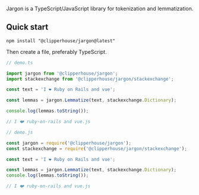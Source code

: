 Jargon is a TypeScript/JavaScript library for tokenization and lemmatization.

## Quick start

```
npm install "@clipperhouse/jargon@latest"
```

Then create a file, preferably TypeScript.

```ts
// demo.ts

import jargon from '@clipperhouse/jargon';
import stackexchange from '@clipperhouse/jargon/stackexchange';

const text = 'I ❤️ Ruby on Rails and vue';

const lemmas = jargon.Lemmatize(text, stackexchange.Dictionary);

console.log(lemmas.toString());

// I ❤️ ruby-on-rails and vue.js

```

```js
// demo.js

const jargon = require('@clipperhouse/jargon');
const stackexchange = require('@clipperhouse/jargon/stackexchange');

const text = 'I ❤️ Ruby on Rails and vue';

const lemmas = jargon.Lemmatize(text, stackexchange.Dictionary);
console.log(lemmas.toString());

// I ❤️ ruby-on-rails and vue.js
```